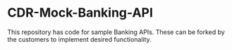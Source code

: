 # CDR-Mock-Banking-API
This repository has code for sample Banking APIs. These can be forked by the customers to implement desired functionality.
